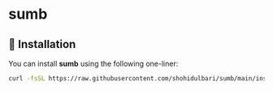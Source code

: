 # sumb

## 🧩 Installation

You can install **sumb** using the following one-liner:

```bash
curl -fsSL https://raw.githubusercontent.com/shohidulbari/sumb/main/install.sh | bash
```

